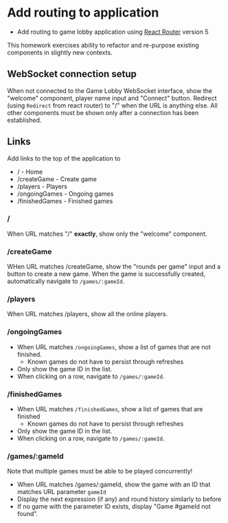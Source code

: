 # Add routing to application

* Add routing to game lobby application using [React
  Router](https://reacttraining.com/react-router) version 5

This homework exercises ability to refactor and re-purpose existing components
in slightly new contexts.

## WebSocket connection setup

When not connected to the Game Lobby WebSocket interface, show the "welcome"
component, player name input and "Connect" button. Redirect (using `Redirect`
from react router) to "/" when the URL is anything else. All other components
must be shown only after a connection has been established.

## Links

Add links to the top of the application to

* / - Home
* /createGame - Create game
* /players - Players
* /ongoingGames - Ongoing games
* /finishedGames - Finished games

### /

When URL matches "/" **exactly**, show only the "welcome" component.

### /createGame

WHen URL matches /createGame, show the "rounds per game" input and a button to
create a new game. When the game is successfully created, automatically
navigate to `/games/:gameId`.

### /players

When URL matches /players, show all the online players.

### /ongoingGames

* When URL matches `/ongoingGames`, show a list of games that are not finished.
  * Known games do not have to persist through refreshes
* Only show the game ID in the list.
* When clicking on a row, navigate to `/games/:gameId`.

### /finishedGames

* When URL matches `/finishedGames`, show a list of games that are finished
  * Known games do not have to persist through refreshes
* Only show the game ID in the list.
* When clicking on a row, navigate to `/games/:gameId`.

### /games/:gameId

Note that multiple games must be able to be played concurrently!

* When URL matches /games/:gameId, show the game with an ID that matches URL parameter `gameId`
* Display the next expression (if any) and round history similarly to before
* If no game with the parameter ID exists, display "Game #gameId not found".
